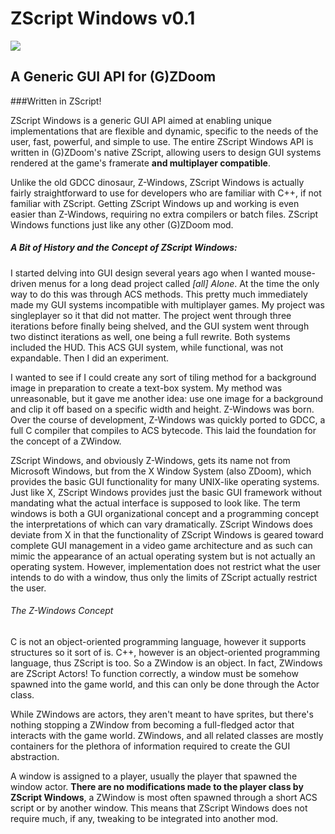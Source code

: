 # ZScript Windows v0.1

![](urltozswinlogo.png)

## A Generic GUI API for (G)ZDoom

###Written in ZScript!

ZScript Windows is a generic GUI API aimed at enabling unique implementations that are flexible and dynamic, specific to the needs of the user, fast, powerful, and simple to use. The entire ZScript Windows API is written in (G)ZDoom's native ZScript, allowing users to design GUI systems rendered at the game's framerate **and multiplayer compatible**.

Unlike the old GDCC dinosaur, Z-Windows, ZScript Windows is actually fairly straightforward to use for developers who are familiar with C++, if not familiar with ZScript.  Getting ZScript Windows up and working is even easier than Z-Windows, requiring no extra compilers or batch files.  ZScript Windows functions just like any other (G)ZDoom mod.

##### A Bit of History and the Concept of ZScript Windows:
I started delving into GUI design several years ago when I wanted mouse-driven menus for a long dead project called *[all] Alone*.  At the time the only way to do this was through ACS methods.  This pretty much immediately made my GUI systems incompatible with multiplayer games.  My project was singleplayer so it that did not matter.  The project went through three iterations before finally being shelved, and the GUI system went through two distinct iterations as well, one being a full rewrite.  Both systems included the HUD.  This ACS GUI system, while functional, was not expandable.  Then I did an experiment.

I wanted to see if I could create any sort of tiling method for a background image in preparation to create a text-box system.  My method was unreasonable, but it gave me another idea: use one image for a background and clip it off based on a specific width and height.  Z-Windows was born.  Over the course of development, Z-Windows was quickly ported to GDCC, a full C compiler that compiles to ACS bytecode.  This laid the foundation for the concept of a ZWindow.

ZScript Windows, and obviously Z-Windows, gets its name not from Microsoft Windows, but from the X Window System (also ZDoom), which provides the basic GUI functionality for many UNIX-like operating systems. Just like X, ZScript Windows provides just the basic GUI framework without mandating what the actual interface is supposed to look like. The term windows is both a GUI organizational concept and a programming concept the interpretations of which can vary dramatically. ZScript Windows does deviate from X in that the functionality of ZScript Windows is geared toward complete GUI management in a video game architecture and as such can mimic the appearance of an actual operating system but is not actually an operating system.  However, implementation does not restrict what the user intends to do with a window, thus only the limits of ZScript actually restrict the user.

###### The Z-Windows Concept
C is not an object-oriented programming language, however it supports structures so it sort of is.  C++, however is an object-oriented programming language, thus ZScript is too.  So a ZWindow is an object.  In fact, ZWindows are ZScript Actors!  To function correctly, a window must be somehow spawned into the game world, and this can only be done through the Actor class.

While ZWindows are actors, they aren't meant to have sprites, but there's nothing stopping a ZWindow from becoming a full-fledged actor that interacts with the game world.  ZWindows, and all related classes are mostly containers for the plethora of information required to create the GUI abstraction.

A window is assigned to a player, usually the player that spawned the window actor.  **There are no modifications made to the player class by ZScript Windows**, a ZWindow is most often spawned through a short ACS script or by another window.  This means that ZScript Windows does not require much, if any, tweaking to be integrated into another mod.